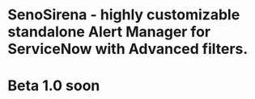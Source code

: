 # SenoSirena - highly customizable standalone Alert Manager for ServiceNow with Advanced filters.
# Beta 1.0 soon
